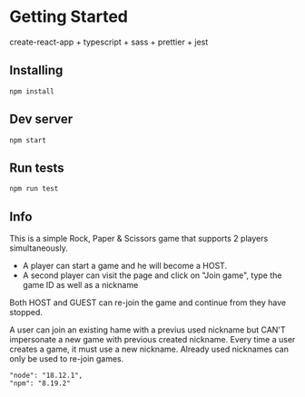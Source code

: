 # Getting Started

create-react-app + typescript + sass + prettier + jest

## Installing

```
npm install
```

## Dev server

```
npm start
```

## Run tests

```
npm run test
```

## Info

This is a simple Rock, Paper & Scissors game that supports 2 players simultaneously.

- A player can start a game and he will become a HOST.
- A second player can visit the page and click on "Join game", type the game ID as well as a nickname

Both HOST and GUEST can re-join the game and continue from they have stopped.

A user can join an existing hame with a previus used nickname but CAN'T impersonate a new game with previous created nickname.
Every time a user creates a game, it must use a new nickname. Already used nicknames can only be used to re-join games.

```
"node": "18.12.1",
"npm": "8.19.2"
```

